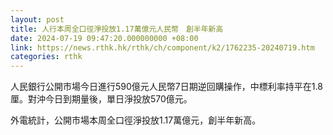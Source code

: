 ```yaml
---
layout: post
title: 人行本周全口徑淨投放1.17萬億元人民幣　創半年新高
date: 2024-07-19 09:47:20.000000000 +08:00
link: https://news.rthk.hk/rthk/ch/component/k2/1762235-20240719.htm
categories: rthk
---
```


人民銀行公開市場今日進行590億元人民幣7日期逆回購操作，中標利率持平在1.8厘。對沖今日到期量後，單日淨投放570億元。

外電統計，公開市場本周全口徑淨投放1.17萬億元，創半年新高。
